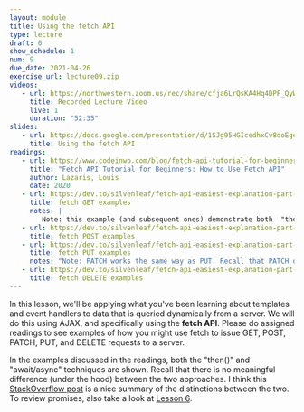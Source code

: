 ```yaml
---
layout: module
title: Using the fetch API
type: lecture
draft: 0
show_schedule: 1
num: 9
due_date: 2021-04-26
exercise_url: lecture09.zip
videos: 
   - url: https://northwestern.zoom.us/rec/share/cfja6LrQsKA4Hq4DPF_QyWfHM-RtAgBfkY8QuBRyXmmHuuSArQwbxL97jMRi8k2K.w6Xhxr1l7XDNw0cJ?startTime=1619463620000
     title: Recorded Lecture Video
     live: 1
     duration: "52:35"
slides:
   - url: https://docs.google.com/presentation/d/1SJg95HGIcedhxCv8doEge0L73wtAMmJXC2UgcPqrpPw/edit?usp=sharing
     title: Using the fetch API
readings:
   - url: https://www.codeinwp.com/blog/fetch-api-tutorial-for-beginners/
     title: "Fetch API Tutorial for Beginners: How to Use Fetch API"
     author: Lazaris, Louis
     date: 2020
   - url: https://dev.to/silvenleaf/fetch-api-easiest-explanation-part-1-4-get-silvenleaf-21e2
     title: fetch GET examples
     notes: |
        Note: this example (and subsequent ones) demonstrate both  "then" "async/await" techniques.
   - url: https://dev.to/silvenleaf/fetch-api-easiest-explanation-part-2-4-post-by-silvenleaf-1kmh
     title: fetch POST examples
   - url: https://dev.to/silvenleaf/fetch-api-easiest-explanation-part-3-4-put-by-silvenleaf-3oe8
     title: fetch PUT examples
     notes: "Note: PATCH works the same way as PUT. Recall that PATCH only updates specific attributes of a resource while PUT replaces the entire resource with a new version."
   - url: https://dev.to/silvenleaf/fetch-api-easiest-explanation-part-4-4-delete-by-silvenleaf-4376
     title: fetch DELETE examples
---
```


In this lesson, we'll be applying what you've been learning about templates and event handlers to data that is queried dynamically from a server. We will do this using AJAX, and specifically using the **fetch API**. Please do assigned readings to see examples of how you might use fetch to issue GET, POST, PATCH, PUT, and DELETE requests to a server.

In the examples discussed in the readings, both the "then()" and "await/async" techniques are shown. Recall that there is no meaningful difference (under the hood) between the two approaches. I think this <a href="https://stackoverflow.com/questions/54495711/async-await-vs-then-which-is-the-best-for-performance" target="_blank">StackOverflow post</a> is a nice summary of the distinctions between the two. To review promises, also take a look at [Lesson 6](lecture06).